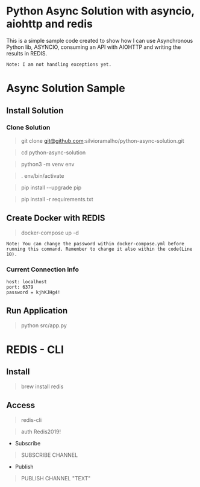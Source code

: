 # Python Async Solution with asyncio, aiohttp and redis

This is a simple sample code created to show how I can use Asynchronous Python lib, ASYNCIO, consuming an API with AIOHTTP and writing the results in REDIS.

`Note: I am not handling exceptions yet.`

# Async Solution Sample

## Install Solution

### Clone Solution

> git clone git@github.com:silvioramalho/python-async-solution.git

> cd python-async-solution

> python3 -m venv env

> . env/bin/activate

> pip install --upgrade pip

> pip install -r requirements.txt


## Create Docker with REDIS

> docker-compose up -d

`Note: You can change the password within docker-compose.yml before running this command. Remember to change it also within the code(Line 10).`

### Current Connection Info

```
host: localhost
port: 6379
password = kjhKJHg4!
```

## Run Application 

> python src/app.py




# REDIS - CLI

## Install

> brew install redis

## Access

> redis-cli

> auth Redis2019!

* Subscribe

> SUBSCRIBE CHANNEL

* Publish

> PUBLISH CHANNEL "TEXT"



